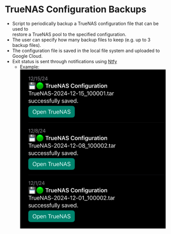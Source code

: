 # TrueNAS Configuration Backups
- Script to periodically backup a TrueNAS configuration file that can be used to <br/>
restore a TrueNAS pool to the specified configuration.
- The user can specify how many backup files to keep (e.g. up to 3 backup files).
- The configuration file is saved in the local file system and uploaded to Google Cloud.
- Exit status is sent through notifications using [Ntfy](https://ntfy.sh/)
   - Example: <br/>
     ![Ntfy config backup](https://github.com/jlleonr/jlleonr/blob/main/assets/IMG_1982.jpeg)